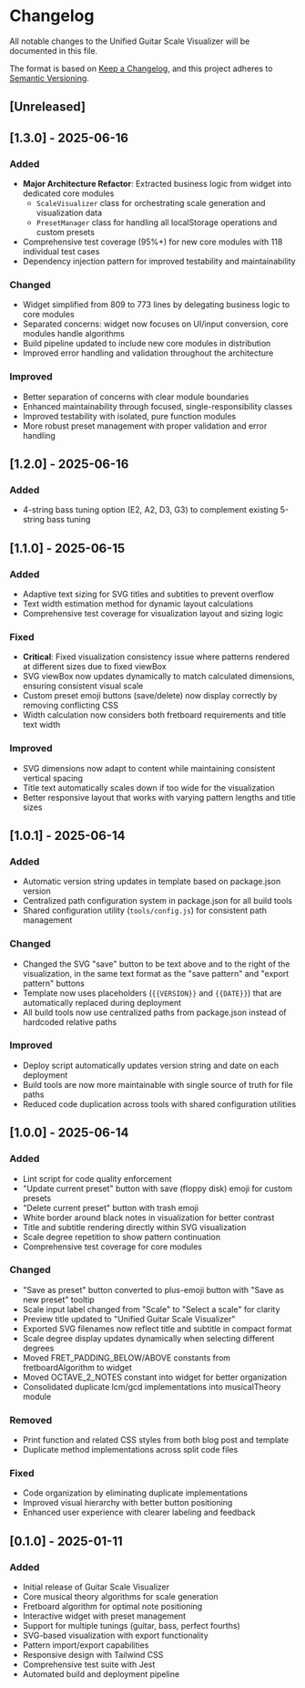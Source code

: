 # Changelog

All notable changes to the Unified Guitar Scale Visualizer will be documented in this file.

The format is based on [Keep a Changelog](https://keepachangelog.com/en/1.0.0/),
and this project adheres to [Semantic Versioning](https://semver.org/spec/v2.0.0.html).

## [Unreleased]

## [1.3.0] - 2025-06-16

### Added
- **Major Architecture Refactor**: Extracted business logic from widget into dedicated core modules
  - `ScaleVisualizer` class for orchestrating scale generation and visualization data
  - `PresetManager` class for handling all localStorage operations and custom presets
- Comprehensive test coverage (95%+) for new core modules with 118 individual test cases
- Dependency injection pattern for improved testability and maintainability

### Changed
- Widget simplified from 809 to 773 lines by delegating business logic to core modules
- Separated concerns: widget now focuses on UI/input conversion, core modules handle algorithms
- Build pipeline updated to include new core modules in distribution
- Improved error handling and validation throughout the architecture

### Improved
- Better separation of concerns with clear module boundaries
- Enhanced maintainability through focused, single-responsibility classes
- Improved testability with isolated, pure function modules
- More robust preset management with proper validation and error handling

## [1.2.0] - 2025-06-16

### Added
- 4-string bass tuning option (E2, A2, D3, G3) to complement existing 5-string bass tuning

## [1.1.0] - 2025-06-15

### Added
- Adaptive text sizing for SVG titles and subtitles to prevent overflow
- Text width estimation method for dynamic layout calculations
- Comprehensive test coverage for visualization layout and sizing logic

### Fixed
- **Critical**: Fixed visualization consistency issue where patterns rendered at different sizes due to fixed viewBox
- SVG viewBox now updates dynamically to match calculated dimensions, ensuring consistent visual scale
- Custom preset emoji buttons (save/delete) now display correctly by removing conflicting CSS
- Width calculation now considers both fretboard requirements and title text width

### Improved
- SVG dimensions now adapt to content while maintaining consistent vertical spacing
- Title text automatically scales down if too wide for the visualization
- Better responsive layout that works with varying pattern lengths and title sizes

## [1.0.1] - 2025-06-14

### Added
- Automatic version string updates in template based on package.json version
- Centralized path configuration system in package.json for all build tools
- Shared configuration utility (`tools/config.js`) for consistent path management

### Changed
- Changed the SVG "save" button to be text above and to the right of the visualization, in the same text format as the "save pattern" and "export pattern" buttons
- Template now uses placeholders (`{{VERSION}}` and `{{DATE}}`) that are automatically replaced during deployment
- All build tools now use centralized paths from package.json instead of hardcoded relative paths

### Improved
- Deploy script automatically updates version string and date on each deployment
- Build tools are now more maintainable with single source of truth for file paths
- Reduced code duplication across tools with shared configuration utilities

## [1.0.0] - 2025-06-14

### Added
- Lint script for code quality enforcement
- "Update current preset" button with save (floppy disk) emoji for custom presets
- "Delete current preset" button with trash emoji
- White border around black notes in visualization for better contrast
- Title and subtitle rendering directly within SVG visualization
- Scale degree repetition to show pattern continuation
- Comprehensive test coverage for core modules

### Changed
- "Save as preset" button converted to plus-emoji button with "Save as new preset" tooltip
- Scale input label changed from "Scale" to "Select a scale" for clarity
- Preview title updated to "Unified Guitar Scale Visualizer"
- Exported SVG filenames now reflect title and subtitle in compact format
- Scale degree display updates dynamically when selecting different degrees
- Moved FRET_PADDING_BELOW/ABOVE constants from fretboardAlgorithm to widget
- Moved OCTAVE_2_NOTES constant into widget for better organization
- Consolidated duplicate lcm/gcd implementations into musicalTheory module

### Removed
- Print function and related CSS styles from both blog post and template
- Duplicate method implementations across split code files

### Fixed
- Code organization by eliminating duplicate implementations
- Improved visual hierarchy with better button positioning
- Enhanced user experience with clearer labeling and feedback

## [0.1.0] - 2025-01-11

### Added
- Initial release of Guitar Scale Visualizer
- Core musical theory algorithms for scale generation
- Fretboard algorithm for optimal note positioning
- Interactive widget with preset management
- Support for multiple tunings (guitar, bass, perfect fourths)
- SVG-based visualization with export functionality
- Pattern import/export capabilities
- Responsive design with Tailwind CSS
- Comprehensive test suite with Jest
- Automated build and deployment pipeline